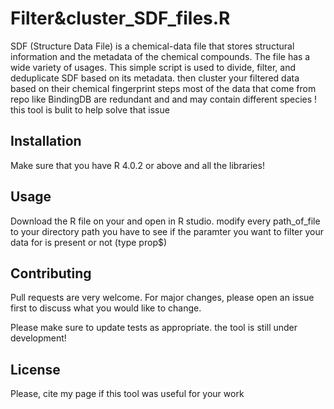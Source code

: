 # Filter&cluster_SDF_files.R

SDF (Structure Data File) is a chemical-data file that stores structural information and the metadata of the chemical compounds. The file has a wide variety of usages. This simple script is used to divide, filter, and deduplicate SDF based on its metadata. then cluster your filtered data based on their chemical fingerprint 
steps
most of the data that come from repo like BindingDB are redundant and and may contain different species !
this tool is bulit to help solve that issue
## Installation

Make sure that you have R 4.0.2 or above and all the libraries!


## Usage
Download the R file on your and open in R studio.
modify every path_of_file to your directory path 
you have to see if the paramter you want to filter your data for is present or not (type prop$)

## Contributing
Pull requests are very welcome. For major changes, please open an issue first to discuss what you would like to change.

Please make sure to update tests as appropriate.
the tool is still under development!
## License
Please, cite my page if this tool was useful for your work
